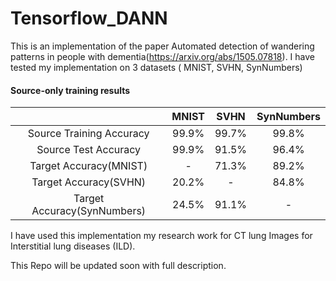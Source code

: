 # Tensorflow_DANN

This is an implementation of the paper Automated detection of wandering patterns in
people with dementia(https://arxiv.org/abs/1505.07818). I have tested my implementation on 3 datasets ( MNIST, SVHN, SynNumbers)

#### Source-only training results
|                              |  MNIST       | SVHN         | SynNumbers |
| :--------------------------: | :----------: | :----------: |:----------:|
| Source Training Accuracy     | 99.9%        | 99.7%        | 99.8%      |
| Source Test Accuracy         | 99.9%        | 91.5%        | 96.4%      |
| Target Accuracy(MNIST)       | -            | 71.3%        | 89.2%      |
| Target Accuracy(SVHN)        | 20.2%        | -            | 84.8%      |
| Target Accuracy(SynNumbers)  | 24.5%        | 91.1%        | -          |


I have used this implementation my research work for CT lung Images for Interstitial lung diseases (ILD).

This Repo will be updated soon with full description.
